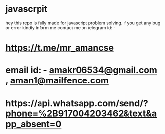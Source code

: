 # javascrpit

hey this repo is fully made for javascript problem solving.
if you get any bug or error kindly inform me
contact me on telegram id: - 

# https://t.me/mr_amancse
#               email id: - amakr06534@gmail.com , aman1@mailfence.com
#               https://api.whatsapp.com/send/?phone=%2B917004203462&text&app_absent=0